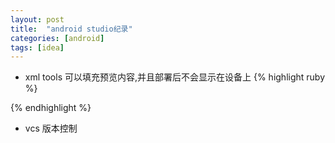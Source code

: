 ```yaml
---
layout: post
title:  "android studio纪录"
categories: [android]
tags: [idea]
---
```


- xml tools 可以填充预览内容,并且部署后不会显示在设备上
{% highlight ruby %}
<LinearLayout xmlns:android="http://schemas.android.com/apk/res/android"
    xmlns:tools="http://schemas.android.com/tools"
    android:layout_width="match_parent"
    android:layout_height="match_parent"
    tools:context=".MainActivity">
	<TextView
	        android:layout_width="wrap_content"
	        android:layout_height="wrap_content"
	        tools:text="content" />
</LinearLayout>
{% endhighlight %}

- vcs 版本控制